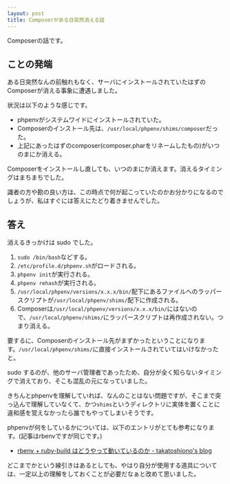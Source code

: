 ```yaml
---
layout: post
title: Composerがある日突然消える話
---
```


Composerの話です。

<!--more-->

## ことの発端

ある日突然なんの前触れもなく、サーバにインストールされていたはずのComposerが消える事象に遭遇しました。

状況は以下のような感じです。

 * phpenvがシステムワイドにインストールされていた。
 * Composerのインストール先は、`/usr/local/phpenv/shims/composer`だった。
 * 上記にあったはずのcomposer(composer.pharをリネームしたもの)がいつのまにか消える。

Composerをインストールし直しても、いつのまにか消えます。消えるタイミングはまちまちでした。

識者の方や勘の良い方は、この時点で何が起こっていたのかお分かりになるのでしょうが、私はすぐには答えにたどり着きませんでした。

## 答え

消えるきっかけは sudo でした。

 1. `sudo /bin/bash`などする。
 1. `/etc/profile.d/phpenv.sh`がロードされる。
 1. `phpenv init`が実行される。
 1. `phpenv rehash`が実行される。
 1. `/usr/local/phpenv/versions/x.x.x/bin/`配下にあるファイルへのラッパースクリプトが`/usr/local/phpenv/shims/`配下に作成される。
 1. Composerは`/usr/local/phpenv/versions/x.x.x/bin/`にはないので、`/usr/local/phpenv/shims/`にラッパースクリプトは再作成されない。つまり消える。

要するに、Composerのインストール先がまずかったということになります。`/usr/local/phpenv/shims/`に直接インストールされていてはいけなかったと。

sudo するのが、他のサーバ管理者であったため、自分が全く知らないタイミングで消えており、そこも混乱の元になっていました。

きちんとphpenvを理解していれば、なんのことはない問題ですが、そこまで突っ込んで理解していなくて、かつ`shims`というディレクトリに実体を置くことに違和感を覚えなかったら誰でもやってしまいそうです。

phpenvが何をしているかについては、以下のエントリがとても参考になります。(記事はrbenvですが同じです。)

 * [rbenv + ruby-build はどうやって動いているのか - takatoshiono's blog](http://takatoshiono.hatenablog.com/entry/2015/01/09/012040)

どこまでかという線引きはあるとしても、やはり自分が使用する道具については、一定以上の理解をしておくことが必要だなぁと改めて思いました。

